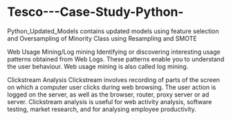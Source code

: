 # Tesco---Case-Study-Python-

Python_Updated_Models contains updated models using feature selection and Oversampling of Minority Class using Resampling and SMOTE


Web Usage Mining/Log mining
Identifying or discovering interesting usage patterns obtained from Web Logs.
These patterns enable you to understand the user behaviour. 
Web usage mining is also called log mining.

Clickstream Analysis
Clickstream involves recording of parts of the screen on which a computer user clicks during web browsing.
The user action is logged on the server, as well as the browser, router, proxy server or ad server. Clickstream analysis is useful for web activity analysis, software testing, market research, and for analysing employee productivity.
